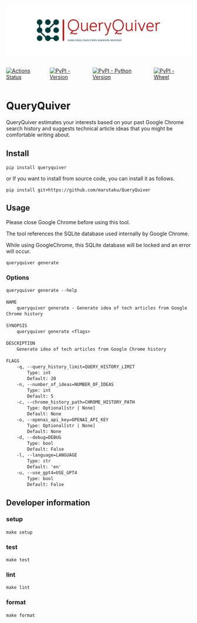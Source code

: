 ![QueryQuiver](https://raw.githubusercontent.com/marutaku/QueryQuiver/main/logos/query_quiver_banner.png)

<div style="display: flex; gap: 8px; ">

<a href="https://github.com/marutaku/QueryQuiver/actions"><img alt="Actions Status" src="https://github.com/marutaku/QueryQuiver/actions/workflows/ci.yml/badge.svg"></a>

<a href="https://github.com/marutaku/QueryQuiver"><img alt="PyPI - Version" src="https://img.shields.io/pypi/v/query_quiver"></a>

<a href="https://github.com/marutaku/QueryQuiver"><img alt="PyPI - Python Version" src="https://img.shields.io/pypi/pyversions/query_quiver"></a>

<a href="https://github.com/marutaku/QueryQuiver"><img alt="PyPI - Wheel" src="https://img.shields.io/pypi/wheel/query_quiver"></a>

</div>

# QueryQuiver

QueryQuiver estimates your interests based on your past Google Chrome search history and suggests technical article ideas that you might be comfortable writing about.

## Install

```shell
pip install queryquiver
```

or If you want to install from source code, you can install it as follows.

```shell
pip install git+https://github.com/marutaku/QueryQuiver
```

## Usage

Please close Google Chrome before using this tool.

The tool references the SQLite database used internally by Google Chrome.

While using GoogleChrome, this SQLite database will be locked and an error will occur.

```shell
queryquiver generate
```

### Options

```shell
queryquiver generate --help

NAME
    queryquiver generate - Generate idea of tech articles from Google Chrome history

SYNOPSIS
    queryquiver generate <flags>

DESCRIPTION
    Generate idea of tech articles from Google Chrome history

FLAGS
    -q, --query_history_limit=QUERY_HISTORY_LIMIT
        Type: int
        Default: 20
    -n, --number_of_ideas=NUMBER_OF_IDEAS
        Type: int
        Default: 5
    -c, --chrome_history_path=CHROME_HISTORY_PATH
        Type: Optional[str | None]
        Default: None
    -o, --openai_api_key=OPENAI_API_KEY
        Type: Optional[str | None]
        Default: None
    -d, --debug=DEBUG
        Type: bool
        Default: False
    -l, --language=LANGUAGE
        Type: str
        Default: 'en'
    -u, --use_gpt4=USE_GPT4
        Type: bool
        Default: False
```

## Developer information

### setup

```shell
make setup
```

### test

```shell
make test
```

### lint

```shell
make lint
```

### format

```shell
make format
```
